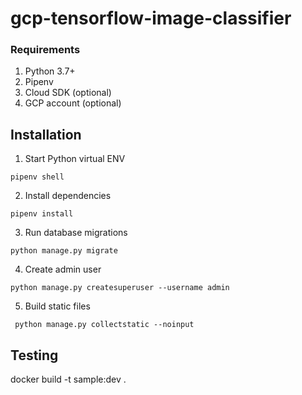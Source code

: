 # gcp-tensorflow-image-classifier

### Requirements
1. Python 3.7+
1. Pipenv 
1. Cloud SDK (optional)
1. GCP account (optional)

## Installation
1. Start Python virtual ENV
```
pipenv shell
```
2. Install dependencies
```
pipenv install
```
3. Run database migrations
```
python manage.py migrate
```
4. Create admin user
```
python manage.py createsuperuser --username admin
```

5. Build static files
```
 python manage.py collectstatic --noinput
```

## Testing
docker build -t sample:dev .

